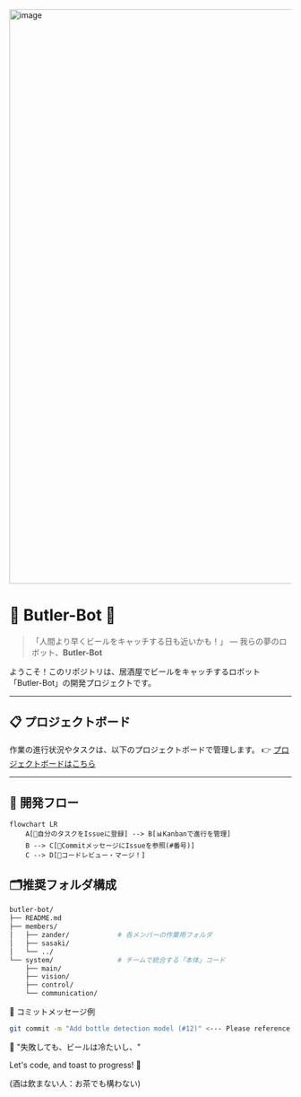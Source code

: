 <img width="1024" height="1024" alt="image" src="https://github.com/user-attachments/assets/f0d98dc6-efdd-4ed9-a299-fe6bd86a9c44" />

# 🤖 Butler-Bot 🍺

> 「人間より早くビールをキャッチする日も近いかも！」 —
> 我らの夢のロボット、**Butler-Bot**

ようこそ！このリポジトリは、居酒屋でビールをキャッチするロボット「Butler-Bot」の開発プロジェクトです。

---

## 📋 プロジェクトボード

作業の進行状況やタスクは、以下のプロジェクトボードで管理します。 👉
[プロジェクトボードはこちら](https://github.com/users/GitM3/projects/5)

---

## 🧭 開発フロー

```mermaid
flowchart LR
    A[📝自分のタスクをIssueに登録] --> B[📊Kanbanで進行を管理]
    B --> C[💬CommitメッセージにIssueを参照(#番号)]
    C --> D[🚀コードレビュー・マージ！]
```

## 🗂️推奨フォルダ構成

```bash
butler-bot/
├── README.md
├── members/
│   ├── zander/            # 各メンバーの作業用フォルダ
│   ├── sasaki/
│   └── ../
└── system/                # チームで統合する「本体」コード
    ├── main/
    ├── vision/
    ├── control/
    └── communication/
```

🧠 コミットメッセージ例

```bash
git commit -m "Add bottle detection model (#12)" <--- Please reference issue number
```

💬 "失敗しても、ビールは冷たいし、"

Let's code, and toast to progress! 🍻

(酒は飲まない人：お茶でも構わない)
